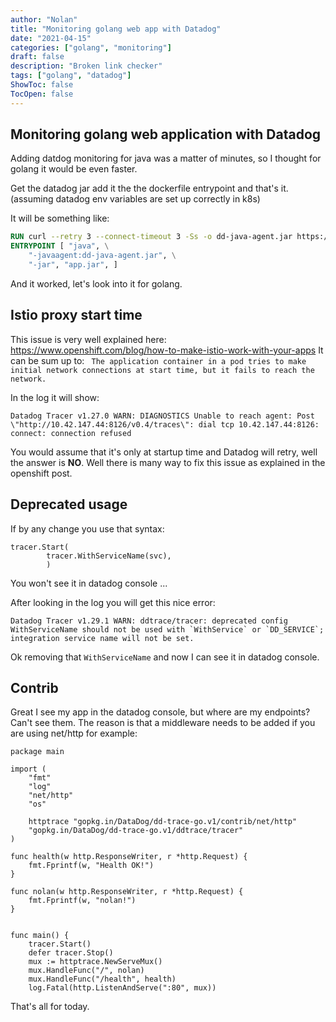 ```yaml
---
author: "Nolan"
title: "Monitoring golang web app with Datadog"
date: "2021-04-15"
categories: ["golang", "monitoring"]
draft: false
description: "Broken link checker"
tags: ["golang", "datadog"]
ShowToc: false
TocOpen: false
---
```


## Monitoring golang web application with Datadog

Adding datdog monitoring for java was a matter of minutes, so I thought for golang it would be even faster.

Get the datadog jar add it the the dockerfile entrypoint and that's it. (assuming datadog env variables are set up correctly in k8s)

It will be something like:

```Dockerfile
RUN curl --retry 3 --connect-timeout 3 -Ss -o dd-java-agent.jar https://github.com/DataDog/dd-trace-java/releases/download/v0.78.1/dd-java-agent.jar
ENTRYPOINT [ "java", \
    "-javaagent:dd-java-agent.jar", \
    "-jar", "app.jar", ]
```
And it worked, let's look into it for golang.


## Istio proxy start time

This issue is very well explained here: https://www.openshift.com/blog/how-to-make-istio-work-with-your-apps
It can be sum up to: ` The application container in a pod tries to make initial network connections at start time, but it fails to reach the network.`

In the log it will show: 
```
Datadog Tracer v1.27.0 WARN: DIAGNOSTICS Unable to reach agent: Post \"http://10.42.147.44:8126/v0.4/traces\": dial tcp 10.42.147.44:8126: connect: connection refused
```

You would assume that it's only at startup time and Datadog will retry, well the answer is **NO**.
Well there is many way to fix this issue as explained in the openshift post.

## Deprecated usage

If by any change you use that syntax:
```golang
tracer.Start(
		tracer.WithServiceName(svc),
		)
```

You won't see it in datadog console ... 

After looking in the log you will get this nice error:
```text
Datadog Tracer v1.29.1 WARN: ddtrace/tracer: deprecated config WithServiceName should not be used with `WithService` or `DD_SERVICE`; integration service name will not be set.
```

Ok removing that `WithServiceName` and now I can see it in datadog console.

## Contrib

Great I see my app in the datadog console, but where are my endpoints? Can't see them.
The reason is that a middleware needs to be added if you are using net/http for example:


```golang
package main

import (
	"fmt"
	"log"
	"net/http"
	"os"

	httptrace "gopkg.in/DataDog/dd-trace-go.v1/contrib/net/http"
	"gopkg.in/DataDog/dd-trace-go.v1/ddtrace/tracer"
)

func health(w http.ResponseWriter, r *http.Request) {
	fmt.Fprintf(w, "Health OK!")
}

func nolan(w http.ResponseWriter, r *http.Request) {
	fmt.Fprintf(w, "nolan!")
}


func main() {
	tracer.Start()
	defer tracer.Stop()
	mux := httptrace.NewServeMux()
	mux.HandleFunc("/", nolan)
	mux.HandleFunc("/health", health)
	log.Fatal(http.ListenAndServe(":80", mux))

```
That's all for today.
